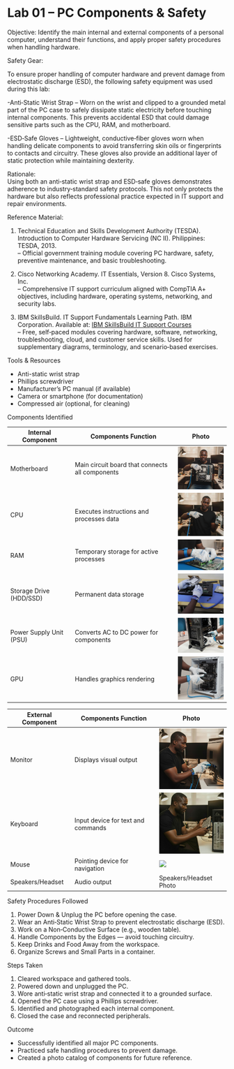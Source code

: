 # Lab 01 – PC Components & Safety

Objective:
Identify the main internal and external components of a personal computer, understand their functions, and apply proper safety procedures when handling hardware.

Safety Gear: 

To ensure proper handling of computer hardware and prevent damage from electrostatic discharge (ESD), the following safety equipment was used during this lab:

-Anti‑Static Wrist Strap – Worn on the wrist and clipped to a grounded metal part of the PC case to safely dissipate static electricity before touching internal components. This prevents accidental ESD that could damage sensitive parts such as the CPU, RAM, and motherboard.

-ESD‑Safe Gloves – Lightweight, conductive‑fiber gloves worn when handling delicate components to avoid transferring skin oils or fingerprints to contacts and circuitry. These gloves also provide an additional layer of static protection while maintaining dexterity.

Rationale:  
Using both an anti‑static wrist strap and ESD‑safe gloves demonstrates adherence to industry‑standard safety protocols. This not only protects the hardware but also reflects professional practice expected in IT support and repair environments.

 Reference Material:
1. Technical Education and Skills Development Authority (TESDA). Introduction to Computer Hardware Servicing (NC II). Philippines: TESDA, 2013.  
    – Official government training module covering PC hardware, safety, preventive maintenance, and basic troubleshooting.

2. Cisco Networking Academy. IT Essentials, Version 8. Cisco Systems, Inc.  
    – Comprehensive IT support curriculum aligned with CompTIA A+ objectives, including hardware, operating systems, networking, and security labs.

3. IBM SkillsBuild. IT Support Fundamentals Learning Path. IBM Corporation. Available at: [IBM SkillsBuild IT Support Courses](https://skillsbuild.org/students/course-catalog/it-support)  
    – Free, self‑paced modules covering hardware, software, networking, troubleshooting, cloud, and customer service skills. Used for supplementary diagrams, terminology, and scenario‑based exercises.

Tools & Resources
- Anti-static wrist strap
- Phillips screwdriver
- Manufacturer’s PC manual (if available)
- Camera or smartphone (for documentation)
- Compressed air (optional, for cleaning)

Components Identified

| Internal Component |             Components Function                 |    Photo       
|--------------------|-------------------------------------------------|----------------|
| Motherboard        | Main circuit board that connects all components | <img src="./Images/Motherboard.jpg" width="150"/> |
| CPU                | Executes instructions and processes data        | <img src="https://github.com/Victor-Onokopasah/it-support-labs/blob/main/Hardware-Troubleshooting/Lab01_PC-Components-Safety/Images/cpu.jpg?raw=true" width="150"/> |
| RAM                | Temporary storage for active processes          | <img src="https://github.com/Victor-Onokopasah/it-support-labs/blob/main/Hardware-Troubleshooting/Lab01_PC-Components-Safety/Images/ram.jpg?raw=true" width="150"/> |
| Storage Drive (HDD/SSD) | Permanent data storage                     | <img src="https://github.com/Victor-Onokopasah/it-support-labs/blob/main/Hardware-Troubleshooting/Lab01_PC-Components-Safety/Images/storage.jpg?raw=true" width="150"/> |
| Power Supply Unit (PSU) | Converts AC to DC power for components     | <img src="https://github.com/Victor-Onokopasah/it-support-labs/blob/main/Hardware-Troubleshooting/Lab01_PC-Components-Safety/Images/psu.jpg?raw=true" width="150"/> |
| GPU                | Handles graphics rendering                      | <img src="https://github.com/Victor-Onokopasah/it-support-labs/blob/main/Hardware-Troubleshooting/Lab01_PC-Components-Safety/Images/gpu.jpg?raw=true" width="150"/> |

 
|External Component | Components Function  |  Photo    |
|-------------------|----------------------|-----------|
| Monitor  | Displays visual output        | <img src="https://github.com/Victor-Onokopasah/it-support-labs/blob/main/Hardware-Troubleshooting/Lab01_PC-Components-Safety/Images/monitor.jpg?raw=true" width="150"/>|
| Keyboard | Input device for text and commands | <img src="https://github.com/Victor-Onokopasah/it-support-labs/blob/main/Hardware-Troubleshooting/Lab01_PC-Components-Safety/Images/keyboard.jpg?raw=true" width="150"/> |
| Mouse    | Pointing device for navigation     | <img src="https://github.com/Victor-Onokopasah/it-support-labs/blob/main/Hardware-Troubleshooting/Lab01_PC-Components-Safety/Images/working_monitor.jpg?raw=true" width="150"/>|
| Speakers/Headset | Audio output | Speakers/Headset Photo |

Safety Procedures Followed
1. Power Down & Unplug the PC before opening the case.
2. Wear an Anti‑Static Wrist Strap to prevent electrostatic discharge (ESD).
3. Work on a Non‑Conductive Surface (e.g., wooden table).
4. Handle Components by the Edges — avoid touching circuitry.
5. Keep Drinks and Food Away from the workspace.
6. Organize Screws and Small Parts in a container.

Steps Taken
1. Cleared workspace and gathered tools.
2. Powered down and unplugged the PC.
3. Wore anti‑static wrist strap and connected it to a grounded surface.
4. Opened the PC case using a Phillips screwdriver.
5. Identified and photographed each internal component.
6. Closed the case and reconnected peripherals.

 Outcome
- Successfully identified all major PC components.
- Practiced safe handling procedures to prevent damage.
- Created a photo catalog of components for future reference.


